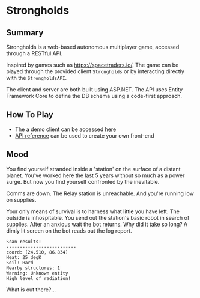 # Strongholds
## Summary
Strongholds is a web-based autonomous multiplayer game, accessed through a RESTful API. 

Inspired by games such as https://spacetraders.io/.
The game can be played through the provided client `Strongholds` or by interacting directly with the `StrongholdsAPI`.

The client and server are both built using ASP.NET. 
The API uses Entity Framework Core to define the DB schema using a code-first approach.

## How To Play
- The a demo client can be accessed [here]()
- [API reference]() can be used to create your own front-end

## Mood
You find yourself stranded inside a 'station' on the surface of a distant planet. 
You've worked here the last 5 years without so much as a power surge. 
But now you find yourself confronted by the inevitable.

Comms are down. The Relay station is unreachable. And you're running low on supplies.

Your only means of survival is to harness what little you have left.
The outside is inhospitable. You send out the station's basic robot in search of supplies.
After an anxious wait the bot returns. 
Why did it take so long?
A dimly lit screen on the bot reads out the log report.
```
Scan results:
--------------------------
coord: (24.510, 86.834)
Heat: 25 degK
Soil: Hard
Nearby structures: 1
Warning: Unknown entity
High level of radiation!
```
What is out there?...
